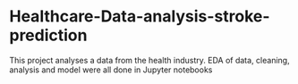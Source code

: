 # Healthcare-Data-analysis-stroke-prediction
This project analyses a data from the health industry. EDA of data, cleaning, analysis and model were all done in Jupyter notebooks
